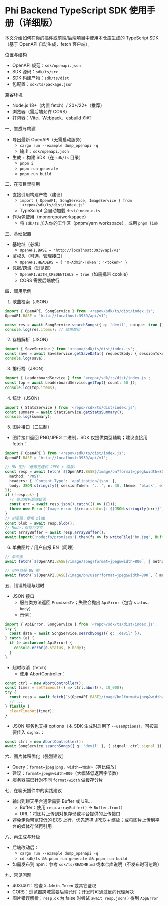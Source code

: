 # Phi Backend TypeScript SDK 使用手册（详细版）

本文介绍如何在你的插件或前端/后端项目中使用本仓库生成的 TypeScript SDK（基于 OpenAPI 自动生成，fetch 客户端）。

位置与结构
- OpenAPI 规范：`sdk/openapi.json`
- SDK 源码：`sdk/ts/src`
- SDK 构建产物：`sdk/ts/dist`
- 包配置：`sdk/ts/package.json`

兼容环境
- Node.js 18+（内置 fetch）/ 20+/22+（推荐）
- 浏览器（需后端允许 CORS）
- 打包器：Vite、Webpack、esbuild 均可

一、生成与构建
- 导出最新 OpenAPI（无需启动服务）
  - `cargo run --example dump_openapi -q`
  - 输出：`sdk/openapi.json`
- 生成 + 构建 SDK（在 `sdk/ts` 目录）
  - `pnpm i`
  - `pnpm run generate`
  - `pnpm run build`

二、在项目里引用
- 直接引用构建产物（建议）
  - `import { OpenAPI, SongService, ImageService } from '<repo>/sdk/ts/dist/index.js'`
  - TypeScript 会自动加载 `dist/index.d.ts`
- 作为包使用（monorepo/workspace）
  - 将 `sdk/ts` 加入你的工作区（pnpm/yarn workspace），或用 `pnpm link`

三、基础配置
- 基地址（必填）
  - `OpenAPI.BASE = 'http://localhost:3939/api/v1'`
- 鉴权头（可选，管理接口）
  - `OpenAPI.HEADERS = { 'X-Admin-Token': '<token>' }`
- 凭据/跨域（浏览器）
  - `OpenAPI.WITH_CREDENTIALS = true`（如需携带 cookie）
  - CORS 需要后端放行

四、调用示例
1) 歌曲检索（JSON）
```ts
import { OpenAPI, SongService } from '<repo>/sdk/ts/dist/index.js';
OpenAPI.BASE = 'http://localhost:3939/api/v1';

const res = await SongService.searchSongs({ q: 'devil', unique: true });
console.log(res.items); // 结果数组
```

2) 存档解析（JSON）
```ts
import { SaveService } from '<repo>/sdk/ts/dist/index.js';
const save = await SaveService.getSaveData({ requestBody: { sessionToken: 'your-leancloud-session-token' } });
console.log(save);
```

3) 排行榜（JSON）
```ts
import { LeaderboardService } from '<repo>/sdk/ts/dist/index.js';
const top = await LeaderboardService.getTop({ count: 50 });
console.log(top.items);
```

4) 统计（JSON）
```ts
import { StatsService } from '<repo>/sdk/ts/dist/index.js';
const summary = await StatsService.getStatsSummary();
console.log(summary);
```

5) 图片接口（二进制）
- 图片接口返回 PNG/JPEG 二进制，SDK 仅提供类型辅助；建议直接用 fetch：
```ts
import { OpenAPI } from '<repo>/sdk/ts/dist/index.js';
OpenAPI.BASE = 'http://localhost:3939/api/v1';

// BN 图片（低带宽建议 JPEG + 缩放）
const resp = await fetch(`${OpenAPI.BASE}/image/bn?format=jpeg&width=800`, {
  method: 'POST',
  headers: { 'Content-Type': 'application/json' },
  body: JSON.stringify({ sessionToken: '...', n: 30, theme: 'black', embed_images: false }),
});
if (!resp.ok) {
  // 尝试解析后端错误
  const err = await resp.json().catch(() => ({}));
  throw new Error(`Image error ${resp.status}: ${JSON.stringify(err)}`);
}
// 浏览器：使用 blob
const blob = await resp.blob();
// Node：保存为文件
const arrayBuffer = await resp.arrayBuffer();
await import('node:fs/promises').then(fs => fs.writeFile('bn.jpg', Buffer.from(arrayBuffer)));
```

6) 单曲图片 / 用户自报 BN（同理）
```ts
// 单曲图
await fetch(`${OpenAPI.BASE}/image/song?format=jpeg&width=800`, { method: 'POST', headers: { 'Content-Type': 'application/json' }, body: JSON.stringify({ sessionToken: '...', song: 'Arcahv', embed_images: false }) });

// 用户自报 BN 图
await fetch(`${OpenAPI.BASE}/image/bn/user?format=jpeg&width=800`, { method: 'POST', headers: { 'Content-Type': 'application/json' }, body: JSON.stringify({ theme: 'black', scores: [{ song: 'devil', difficulty: 'IN', acc: 98.5, score: 995000 }] }) });
```

五、错误处理与超时
- JSON 接口
  - 服务类方法返回 `Promise<T>`；失败会抛出 `ApiError`（包含 `status`、`body`）
  - 示例：
```ts
import { ApiError, SongService } from '<repo>/sdk/ts/dist/index.js';
try {
  const data = await SongService.searchSongs({ q: 'devil' });
} catch (e) {
  if (e instanceof ApiError) {
    console.error(e.status, e.body);
  }
}
```
- 超时取消（fetch）
  - 使用 AbortController：
```ts
const ctrl = new AbortController();
const timer = setTimeout(() => ctrl.abort(), 10_000);
try {
  const resp = await fetch(`${OpenAPI.BASE}/image/bn?format=jpeg&width=800`, { method: 'POST', body: '...', signal: ctrl.signal });
  // ...
} finally {
  clearTimeout(timer);
}
```
- JSON 服务也支持 options（本 SDK 生成时启用了 `--useOptions`），可按需要传入 `signal`：
```ts
const ctrl = new AbortController();
await SongService.searchSongs({ q: 'devil' }, { signal: ctrl.signal });
```

六、图片体积优化（强烈建议）
- Query：`format=jpeg|png`，`width=<像素>`（等比缩放）
- 建议：`format=jpeg&width=800`（大幅降低返回字节数）
- 服务器端已针对不同 `format/width` 做缓存分片

七、在聊天插件中的实践建议
- 输出到聊天平台通常需要 Buffer 或 URL：
  - Buffer：使用 `resp.arrayBuffer()` → `Buffer.from()`
  - URL：将图片上传到对象存储或平台提供的上传接口
- 避免走你带宽较低的 ECS 上行，优先选择 JPEG + 缩放；或将图片上传到平台的媒体存储再引用

八、再生成与升级
- 后端改动后：
  - `cargo run --example dump_openapi -q`
  - `cd sdk/ts && pnpm run generate && pnpm run build`
- 如需发布到 npm：参考 `sdk/ts/README.md` 或本仓库说明（不发布时可忽略）

九、常见问题
- 403/401：检查 `X-Admin-Token` 或其它鉴权
- CORS：浏览器跨域需要后端允许；开发时可通过反向代理解决
- 图片错误解析：`resp.ok` 为 false 时尝试 `await resp.json()` 得到 `AppError`

